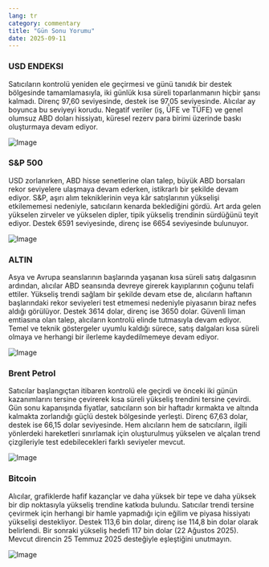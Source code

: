 ```yaml
---
lang: tr
category: commentary
title: "Gün Sonu Yorumu"
date: 2025-09-11
---
```


### USD ENDEKSI

Satıcıların kontrolü yeniden ele geçirmesi ve günü tanıdık bir destek bölgesinde tamamlamasıyla, iki günlük kısa süreli toparlanmanın hiçbir şansı kalmadı. Direnç 97,60 seviyesinde, destek ise 97,05 seviyesinde. Alıcılar ay boyunca bu seviyeyi korudu. Negatif veriler (iş, ÜFE ve TÜFE) ve genel olumsuz ABD doları hissiyatı, küresel rezerv para birimi üzerinde baskı oluşturmaya devam ediyor.

![Image](https://markleighedu.github.io/img/Sep-2025/11-Sep-2025/usdindex.jpg)

### S&P 500

USD zorlanırken, ABD hisse senetlerine olan talep, büyük ABD borsaları rekor seviyelere ulaşmaya devam ederken, istikrarlı bir şekilde devam ediyor. S&P, aşırı alım tekniklerinin veya kâr satışlarının yükselişi etkilememesi nedeniyle, satıcıların kenarda beklediğini gördü. Art arda gelen yükselen zirveler ve yükselen dipler, tipik yükseliş trendinin sürdüğünü teyit ediyor. Destek 6591 seviyesinde, direnç ise 6654 seviyesinde bulunuyor.

![Image](https://markleighedu.github.io/img/Sep-2025/11-Sep-2025/sp500.jpg)

### ALTIN

Asya ve Avrupa seanslarının başlarında yaşanan kısa süreli satış dalgasının ardından, alıcılar ABD seansında devreye girerek kayıplarının çoğunu telafi ettiler. Yükseliş trendi sağlam bir şekilde devam etse de, alıcıların haftanın başlarındaki rekor seviyeleri test etmemesi nedeniyle piyasanın biraz nefes aldığı görülüyor. Destek 3614 dolar, direnç ise 3650 dolar. Güvenli liman emtiasına olan talep, alıcıların kontrolü elinde tutmasıyla devam ediyor. Temel ve teknik göstergeler uyumlu kaldığı sürece, satış dalgaları kısa süreli olmaya ve herhangi bir ilerleme kaydedilmemeye devam ediyor.

![Image](https://markleighedu.github.io/img/Sep-2025/11-Sep-2025/gold.jpg)

### Brent Petrol

Satıcılar başlangıçtan itibaren kontrolü ele geçirdi ve önceki iki günün kazanımlarını tersine çevirerek kısa süreli yükseliş trendini tersine çevirdi. Gün sonu kapanışında fiyatlar, satıcıların son bir haftadır kırmakta ve altında kalmakta zorlandığı güçlü destek bölgesinde yerleşti. Direnç 67,63 dolar, destek ise 66,15 dolar seviyesinde. Hem alıcıların hem de satıcıların, ilgili yönlerdeki hareketleri sınırlamak için oluşturulmuş yükselen ve alçalan trend çizgileriyle test edebilecekleri farklı seviyeler mevcut.

![Image](https://markleighedu.github.io/img/Sep-2025/11-Sep-2025/brentoil.jpg)

### Bitcoin

Alıcılar, grafiklerde hafif kazançlar ve daha yüksek bir tepe ve daha yüksek bir dip noktasıyla yükseliş trendine katkıda bulundu. Satıcılar trendi tersine çevirmek için herhangi bir hamle yapmadığı için eğilim ve piyasa hissiyatı yükselişi destekliyor. Destek 113,6 bin dolar, direnç ise 114,8 bin dolar olarak belirlendi. Bir sonraki yükseliş hedefi 117 bin dolar (22 Ağustos 2025). Mevcut direncin 25 Temmuz 2025 desteğiyle eşleştiğini unutmayın.

![Image](https://markleighedu.github.io/img/Sep-2025/11-Sep-2025/bitcoin.jpg)

